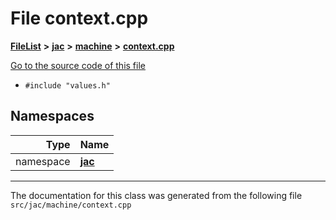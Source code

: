 

# File context.cpp



[**FileList**](files.md) **>** [**jac**](dir_256037ad7d0c306238e2bc4f945d341d.md) **>** [**machine**](dir_10e7d6e7bc593e38e57ffe1bab5ed259.md) **>** [**context.cpp**](context_8cpp.md)

[Go to the source code of this file](context_8cpp_source.md)



* `#include "values.h"`













## Namespaces

| Type | Name |
| ---: | :--- |
| namespace | [**jac**](namespacejac.md) <br> |





















































------------------------------
The documentation for this class was generated from the following file `src/jac/machine/context.cpp`

